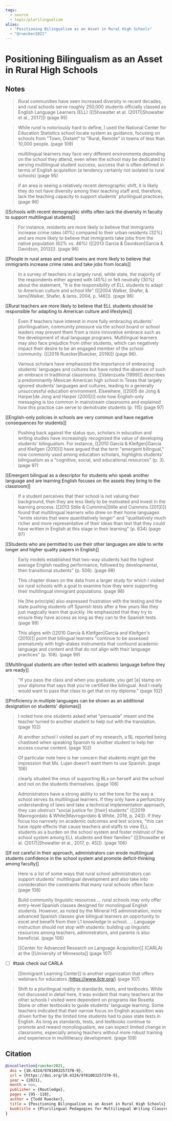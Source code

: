 ```yaml
---
tags:
  - source
  - topic/plurilingualism
alias:
  - "Positioning Bilingualism as an Asset in Rural High Schools"
  - "@ruecker2021"
---
```

# Positioning Bilingualism as an Asset in Rural High Schools

## Notes
> Rural communities have seen increased diversity in recent decades, and rural schools serve roughly 250,000 students officially classed as English Language Learners (ELL) ([[Showalter et al. (2017)|Showalter et al., 2017]]) (page 95)

> While *rural* is notoriously hard to define, I used the National Center for Education Statistics school locate system as guidance, focusing on schools from "Town, Distant" to "Rural, Remote" in towns of less than 10,000 people. (page 109)

> multilingual learners may face very different environments depending on the school they attend, even when the school may be dedicated to serving multilingual student success, success that is often defined in terms of English acquisition (a tendency certainly not isolated to rural schools) (page 95)

> if an area is seeing a relatively recent demographic shift, it is likely they do not have diversity among their teaching staff and, therefore, lack the teaching capacity to support students' plurilingual practices. (page 96)

[[Schools with recent demographic shifts often lack the diversity in faculty to support multilingual students]]

> For instance, residents are more likely to believe that immigrants increase crime rates (41%) compared to their urban residents (32%) and are more likely to believe that immigrants take jobs from the native population (62% vs. 46%) ([[2013 Garcia & Davidson|Garcia & Davidson, 2013]]). (page 96)

[[People in rural areas and small towns are more likely to believe that immigrants increase crime rates and take jobs from locals]]

> In a survey of teachers in a largely rural, white state, the majority of the respondents  either agreed with (45%) or felt neutrally (30%) about the statement, "It is the responsibility of ELL students to adapt to American culture and school life" ([[2004 Walker, Shafer, & Iams|Walker, Shafer, & Iams, 2004, p. 146]]). (page 96)

[[Rural teachers are more likely to believe that ELL students should be responsible for adapting to American culture and lifestyles]]

> Even if teachers have interest in more fully embracing students' plurilingualism, community pressure via the school board or school leaders may prevent them from a more innovative embrace such as the development of dual language programs. Multilingual learners may also face prejudice from other students, which can negatively impact their desire to be an engaged member of the school community. ([[2019 Ruecker|Ruecker, 2019]]) (page 96).

> Various scholars have emphasized the importance of embracing students' languages and cultures but have noted the absence of such an embrace in traditional classrooms. [[Valenzuela (1999)]] describes a predominantly Mexican American high school in Texas that largely ignored students' languages and cultures, leading to a generally unsuccessful education environment. Elsewhere, [[2005 de Jong & Harper|de Jong and Harper (2005)]] note how English-only messaging is too common in mainstream classrooms and explained how this practice can serve to demotivate students (p. 115) (page 97)

[[English-only policies in schools are very common and have negative consequences for students]]

> Pushing back against the status quo, scholars in education and writing studies have increasingly recognized the value of developing students' bilingualism. For instance, [[2010 García & Kleifgen|García and Kleifgen (2010)]] have argued that the term "emergent bilingual," now commonly used among education scholars, highlights students' bilingualism as a "cognitive, social, and educational resources" (p. 3). (page 97)

[[Emergent bilingual as a descriptor for students who speak another language and are learning English focuses on the assets they bring to the classroom]]

> If a student perceives that their school is not valuing their background, then they are less likely to be motivated and invest in the learning process. [[2013 Stille & Cummins|Stille and Cummins (2013)]] found that multilingual learners who drew on their home languages "wrote stories that were quantitatively longer" and "qualitatively much richer and more representative of their ideas than text that they could have written in English at this stage in their learning" (p. 634) (page 97)

[[Students who are permitted to use their other languages are able to write longer and higher quality papers in English]]

> Early models established that two-way students had the highest average English reading performance, followed by developmental, then transitional students" (p. 506). (page 98)

> This chapter draws on the data from a larger study for which I visited six rural schools with a goal to examine how they were supporting their multilingual immigrant populations. (page 98)

> He [the principle] also expressed frustration with the testing and the state pushing students off Spanish tests after a few years like they just magically learn that quickly. He emphasized that they try to ensure they have access as long as they can to the Spanish tests. (page 99)

> This aligns with [[2010 García & Kleifgen|García and Kleifgen's (2010)]] point that bilingual learners "continue to be assessed prematurely with high-stakes instruments that confound academic language and content and that do not align with their language practices" (p. 108). (page 99)

[[Multilingual students are often tested with academic language before they are ready]]

> "If you pass the class and when you graduate, you get [a] stamp on your diploma that says that you're certified like bilingual. And I really would want to pass that class to get that on my diploma." (page 102)

[[Proficiency in multiple languages can be shown as an additional designation on students' diplomas]]

> I noted how one students asked what "persuade" meant and the teacher turned to another student to help out with the translation. (page 102)

> At another school I visited as part of my research, a BL reported being chastised when speaking Spanish to another student to help her access course content. (page 102)

> Of particular note here is her concern that students might get the impression that Ms. Lujan doesn't want them to use Spanish. (page 106)

> clearly situated the onus of supporting BLs on herself and the school and not on the students themselves. (page 106)

> Administrators have a strong ability to set the tone for the way a school serves its multilingual learners. If they only have a perfunctory understanding of laws and take a technical implementation approach, they can obstruct "social justice for [their] students" ([[2019 Mavrogordato & White|Mavrogordato & White, 2019, p. 24]]). If they focus too narrowly on academic outcomes and test scores, "this can have ripple effects that cause teachers and staffs to view ELL students as a burden on the school system and foster mistrust of the school system among ELL students and their families" ([[Showalter et al. (2017)|Showalter et al., 2017, p. 45]]). (page 106)

[[If not careful in their approach, administrators can erode multilingual students confidence in the school system and promote deficit-thinking among faculty]]

> Here is a list of some ways that rural school administrators can support students' multilingual development and also take into consideration the constraints that many rural schools often face: (page 106)

> Build community linguistic resources ... rural schools may only offer entry-level Spanish classes designed for monolingual English students. However, as noted by the Mineral HS administration, more advanced Spanish classes give bilingual learners an opportunity to excel and benefit from their L1 knowledge in school. ... Language instruction should not stop with students: building up linguistic resources among teachers, administrators, and parents is also beneficial. (page 106)

> [[Center for Advanced Research on Language Acquisition]] (CARLA) at the [[University of Minnesota]] (page 107)

- [ ] #task check out CARLA

> [[Immigrant Learning Center]] is another organization that offers webinars for educators (<https://www.ilctr.org/>) (page 107)

> Shift to a plurilingual reality in standards, tests, and textbooks. While not discussed in detail here, it was evident that many teachers at the other schools I visited were dependent on programs like Rosetta Stone or other textbooks to guide students' language learning. Some teachers indicated that their narrow focus on English acquisition was driven further by the limited time students had to pass state tests in English. As long as standards, tests, and textbooks continue to promote and reward monolingualism, we can expect limited change in classrooms, especially among teachers without more robust training and experience in multiliteracy development. (page 109)
## Citation

```bibtex
@incollection{ruecker2021,
  doi = {10.4324/9781003257370-9},
  url = {https://doi.org/10.4324/9781003257370-9},
  year = {2021},
  month = nov,
  publisher = {Routledge},
  pages = {95--110},
  author = {Todd Ruecker},
  title = {Positioning Bilingualism as an Asset in Rural High Schools},
  booktitle = {Plurilingual Pedagogies for Multilingual Writing Classrooms}
}
```

